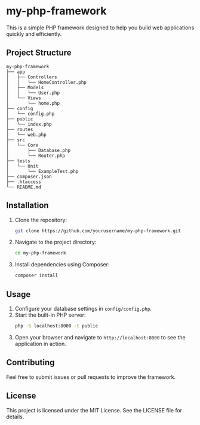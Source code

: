 # my-php-framework

This is a simple PHP framework designed to help you build web applications quickly and efficiently.

## Project Structure

```
my-php-framework
├── app
│   ├── Controllers
│   │   └── HomeController.php
│   ├── Models
│   │   └── User.php
│   └── Views
│       └── home.php
├── config
│   └── config.php
├── public
│   └── index.php
├── routes
│   └── web.php
├── src
│   └── Core
│       ├── Database.php
│       └── Router.php
├── tests
│   └── Unit
│       └── ExampleTest.php
├── composer.json
├── .htaccess
└── README.md
```

## Installation

1. Clone the repository:
   ```bash
   git clone https://github.com/yourusername/my-php-framework.git
   ```

2. Navigate to the project directory:
   ```bash
   cd my-php-framework
   ```

3. Install dependencies using Composer:
   ```bash
   composer install
   ```

## Usage

1. Configure your database settings in `config/config.php`.
2. Start the built-in PHP server:
   ```bash
   php -S localhost:8000 -t public
   ```
3. Open your browser and navigate to `http://localhost:8000` to see the application in action.

## Contributing

Feel free to submit issues or pull requests to improve the framework.

## License

This project is licensed under the MIT License. See the LICENSE file for details.